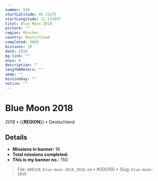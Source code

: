 ```yaml
---
nummer: 150
startLatitude: 48.15275
startLongitude: 11.533097
titel: Blue Moon 2018
picture: ""
region: München
country: Deutschland
completed: 3660
missions: 18
date: 2018
bg-link: ""
onyx: 0
description: ""
lengthKMeters: ""
umap: ""
missionDay: ""
notice: ""
---
```

# Blue Moon 2018

*2018* • {{__REGION__}} • Deutschland





## Details

- **Missions in banner:** 18
- **Total missions completed:** 
- **This is my banner no.:** 150






> File: `000150_blue-moon-2018_2018.md` • #000150 • Slug: `blue-moon-2018`
